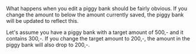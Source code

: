 What happens when you edit a piggy bank should be fairly obvious. If you change the amount to below the amount currently saved, the piggy bank will be updated to reflect this. 

Let's assume you have a piggy bank with a target amount of 500,- and it contains 300,-. If you change the target amount to 200,-, the amount in the piggy bank will also drop to 200,-.

